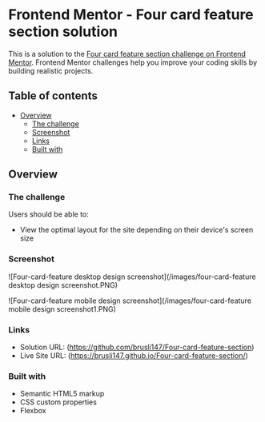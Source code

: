 # Frontend Mentor - Four card feature section solution

This is a solution to the [Four card feature section challenge on Frontend Mentor](https://www.frontendmentor.io/challenges/four-card-feature-section-weK1eFYK). Frontend Mentor challenges help you improve your coding skills by building realistic projects. 

## Table of contents

- [Overview](#overview)
  - [The challenge](#the-challenge)
  - [Screenshot](#screenshot)
  - [Links](#links)
  - [Built with](#built-with)


## Overview

### The challenge

Users should be able to:

- View the optimal layout for the site depending on their device's screen size

### Screenshot

![Four-card-feature desktop design screenshot](/images/four-card-feature desktop design screenshot.PNG)

![Four-card-feature mobile design screenshot](/images/four-card-feature mobile design screenshot1.PNG)


### Links

- Solution URL: (https://github.com/brusli147/Four-card-feature-section)
- Live Site URL: (https://brusli147.github.io/Four-card-feature-section/)


### Built with

- Semantic HTML5 markup
- CSS custom properties
- Flexbox


